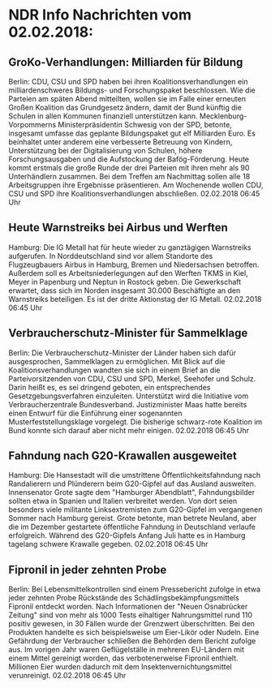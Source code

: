 # NDR Info Nachrichten vom 02.02.2018:


## GroKo-Verhandlungen: Milliarden für Bildung
Berlin:   CDU, CSU und SPD haben bei ihren Koalitionsverhandlungen ein milliardenschweres Bildungs- und Forschungspaket beschlossen. Wie die Parteien am späten Abend mitteilten, wollen sie im Falle einer erneuten Großen Koalition das Grundgesetz ändern, damit der Bund künftig die Schulen in allen Kommunen finanziell unterstützen kann. Mecklenburg-Vorpommerns Ministerpräsidentin Schwesig von der SPD, betonte, insgesamt umfasse das geplante Bildungspaket gut elf Milliarden Euro. Es beinhaltet unter anderem eine verbesserte Betreuung von Kindern, Unterstützung bei der Digitalisierung von Schulen, höhere Forschungsausgaben und die Aufstockung der Bafög-Förderung. Heute kommt erstmals die große Runde der drei Parteien mit ihren mehr als 90 Unterhändlern zusammen. Bei dem Treffen am Nachmittag sollen alle 18 Arbeitsgruppen ihre Ergebnisse präsentieren. Am Wochenende wollen CDU, CSU und SPD ihre Koalitionsverhandlungen abschließen. 02.02.2018 06:45 Uhr 

## Heute Warnstreiks bei Airbus und Werften
Hamburg: Die IG Metall hat für heute wieder zu ganztägigen Warnstreiks aufgerufen. In Norddeutschland sind vor allem Standorte des Flugzeugbauers Airbus in Hamburg, Bremen und Niedersachsen betroffen. Außerdem soll es Arbeitsniederlegungen auf den Werften TKMS in Kiel, Meyer in Papenburg und Neptun in Rostock geben. Die Gewerkschaft erwartet, dass sich im Norden insgesamt 30.000 Beschäftigte an den Warnstreiks beteiligen. Es ist der dritte Aktionstag der IG Metall. 02.02.2018 06:45 Uhr 

## Verbraucherschutz-Minister für Sammelklage
Berlin: Die Verbraucherschutz-Minister der Länder haben sich dafür ausgesprochen, Sammelklagen zu ermöglichen. Mit Blick auf die Koalitionsverhandlungen wandten sie sich in einem Brief an die Parteivorsitzenden von CDU, CSU und SPD, Merkel, Seehofer und Schulz. Darin heißt es, es sei dringend geboten, ein entsprechendes Gesetzgebungsverfahren einzuleiten. Unterstützt wird die Initiative vom Verbraucherzentrale Bundesverband. Justizminister Maas hatte bereits einen Entwurf für die Einführung einer sogenannten Musterfeststellungsklage vorgelegt. Die bisherige schwarz-rote Koalition im Bund konnte sich darauf aber nicht mehr einigen. 02.02.2018 06:45 Uhr 

## Fahndung nach G20-Krawallen ausgeweitet
Hamburg: Die Hansestadt will die umstrittene Öffentlichkeitsfahndung nach Randalierern und Plünderern beim G20-Gipfel auf das Ausland ausweiten. Innensenator Grote sagte dem "Hamburger Abendblatt", Fahndungsbilder sollten etwa in Spanien und Italien verbreitet werden. Von dort seien besonders viele militante Linksextremisten zum G20-Gipfel im vergangenen Sommer nach Hamburg gereist. Grote betonte, man betrete Neuland, aber die im Dezember gestartete öffentliche Fahndung in Deutschland verlaufe erfolgreich. Während des G20-Gipfels Anfang Juli hatte es in Hamburg tagelang schwere Krawalle gegeben. 02.02.2018 06:45 Uhr 

## Fipronil in jeder zehnten Probe
Berlin: Bei Lebensmittelkontrollen sind einem Pressebericht zufolge in etwa jeder zehnten Probe Rückstände des Schädlingsbekämpfungsmittels Fipronil entdeckt worden. Nach Informationen der "Neuen Osnabrücker Zeitung" sind von mehr als 1000 Tests eihaltiger Nahrungsmittel rund 110 positiv gewesen, in 30 Fällen wurde der Grenzwert überschritten. Bei den Produkten handelte es sich beispielsweise um Eier-Likör oder Nudeln. Eine Gefährdung der Verbraucher schließen die Behörden dem Bericht zufolge aus. Im vorigen Jahr waren Geflügelställe in mehreren EU-Ländern mit einem Mittel gereinigt worden, das verbotenerweise Fipronil enthielt. Millionen Eier wurden dadurch mit dem Insektenvernichtungsmittel verunreinigt. 02.02.2018 06:45 Uhr 
